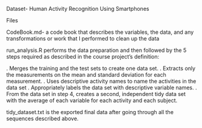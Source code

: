 Dataset- Human Activity Recognition Using Smartphones

Files

CodeBook.md- a code book that describes the variables, the data, and any transformations or work that I performed to clean up the data

run_analysis.R performs the data preparation and then followed by the 5 steps required as described in the course project’s definition:

. Merges the training and the test sets to create one data set.
. Extracts only the measurements on the mean and standard deviation for each measurement.
. Uses descriptive activity names to name the activities in the data set
. Appropriately labels the data set with descriptive variable names.
. From the data set in step 4, creates a second, independent tidy data set with the        average of each variable for each activity and each subject.

tidy_dataset.txt is the exported final data after going through all the sequences described above.
